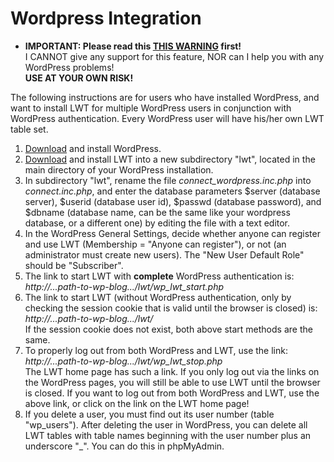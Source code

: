 # Wordpress Integration

*   **IMPORTANT: Please read this [THIS WARNING](#mue) first!**  
    I CANNOT give any support for this feature, NOR can I help you with any WordPress problems!  
    **USE AT YOUR OWN RISK!**  
      
    
The following instructions are for users who have installed WordPress, and want to install LWT for multiple WordPress users in conjunction with WordPress authentication. Every WordPress user will have his/her own LWT table set.  
      
    

1.  [Download](http://wordpress.org/) and install WordPress.
2.  [Download](http://sourceforge.net/projects/learning-with-texts/files/) and install LWT into a new subdirectory "lwt", located in the main directory of your WordPress installation.
3.  In subdirectory "lwt", rename the file _connect\_wordpress.inc.php_ into _connect.inc.php_, and enter the database parameters $server (database server), $userid (database user id), $passwd (database password), and $dbname (database name, can be the same like your wordpress database, or a different one) by editing the file with a text editor.
4.  In the WordPress General Settings, decide whether anyone can register and use LWT (Membership = "Anyone can register"), or not (an administrator must create new users). The "New User Default Role" should be "Subscriber".
5.  The link to start LWT with **complete** WordPress authentication is:  
    _http://...path-to-wp-blog.../lwt/wp\_lwt\_start.php_
6.  The link to start LWT (without WordPress authentication, only by checking the session cookie that is valid until the browser is closed) is:  
    _http://...path-to-wp-blog.../lwt/_  
    If the session cookie does not exist, both above start methods are the same.
7.  To properly log out from both WordPress and LWT, use the link:  
    _http://...path-to-wp-blog.../lwt/wp\_lwt\_stop.php_  
    The LWT home page has such a link. If you only log out via the links on the WordPress pages, you will still be able to use LWT until the browser is closed. If you want to log out from both WordPress and LWT, use the above link, or click on the link on the LWT home page!
8.  If you delete a user, you must find out its user number (table "wp\_users"). After deleting the user in WordPress, you can delete all LWT tables with table names beginning with the user number plus an underscore "\_". You can do this in phpMyAdmin.